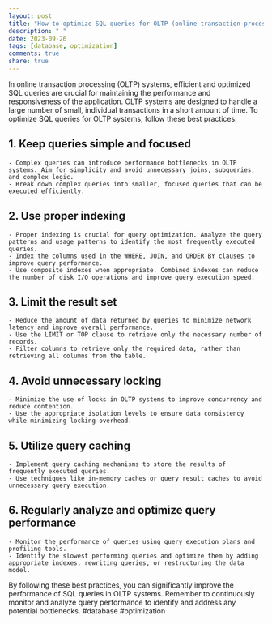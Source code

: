 ```yaml
---
layout: post
title: "How to optimize SQL queries for OLTP (online transaction processing) systems"
description: " "
date: 2023-09-26
tags: [database, optimization]
comments: true
share: true
---
```


In online transaction processing (OLTP) systems, efficient and optimized SQL queries are crucial for maintaining the performance and responsiveness of the application. OLTP systems are designed to handle a large number of small, individual transactions in a short amount of time. To optimize SQL queries for OLTP systems, follow these best practices:

## 1. Keep queries simple and focused
    - Complex queries can introduce performance bottlenecks in OLTP systems. Aim for simplicity and avoid unnecessary joins, subqueries, and complex logic.
    - Break down complex queries into smaller, focused queries that can be executed efficiently.
    
## 2. Use proper indexing
    - Proper indexing is crucial for query optimization. Analyze the query patterns and usage patterns to identify the most frequently executed queries.
    - Index the columns used in the WHERE, JOIN, and ORDER BY clauses to improve query performance.
    - Use composite indexes when appropriate. Combined indexes can reduce the number of disk I/O operations and improve query execution speed.
    
## 3. Limit the result set
    - Reduce the amount of data returned by queries to minimize network latency and improve overall performance.
    - Use the LIMIT or TOP clause to retrieve only the necessary number of records.
    - Filter columns to retrieve only the required data, rather than retrieving all columns from the table.
    
## 4. Avoid unnecessary locking
    - Minimize the use of locks in OLTP systems to improve concurrency and reduce contention.
    - Use the appropriate isolation levels to ensure data consistency while minimizing locking overhead.
    
## 5. Utilize query caching
    - Implement query caching mechanisms to store the results of frequently executed queries.
    - Use techniques like in-memory caches or query result caches to avoid unnecessary query execution.
    
## 6. Regularly analyze and optimize query performance
    - Monitor the performance of queries using query execution plans and profiling tools.
    - Identify the slowest performing queries and optimize them by adding appropriate indexes, rewriting queries, or restructuring the data model.
    
By following these best practices, you can significantly improve the performance of SQL queries in OLTP systems. Remember to continuously monitor and analyze query performance to identify and address any potential bottlenecks. #database #optimization
